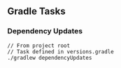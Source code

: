 ## Gradle Tasks

### Dependency Updates
```
// From project root
// Task defined in versions.gradle
./gradlew dependencyUpdates
```